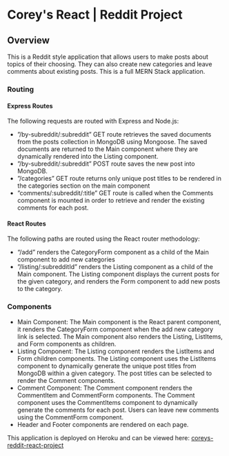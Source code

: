 # Corey's React | Reddit Project

## Overview
This is a Reddit style application that allows users to make posts about topics of their choosing.  They can also create new categories and leave comments about existing posts.   This is a full MERN Stack application. 

### Routing

#### Express Routes
The following requests are routed with Express and Node.js:  
* ”/by-subreddit/:subreddit” GET route retrieves the saved documents from the posts collection in MongoDB using Mongoose.  The saved documents are returned to the Main component where they are dynamically rendered into the Listing component.
* ”/by-subreddit/:subreddit” POST route saves the new post into MongoDB.
* ”/categories” GET route returns only unique post titles to be rendered in the categories section on the main component
* ”comments/:subreddit/:title” GET route is called when the Comments component is mounted in order to retrieve and render the existing comments for each post.

#### React Routes
The following paths are routed using the React router methodology:
* “/add” renders the CategoryForm component as a child of the Main component to add new categories
* ”/listing/:subredditId” renders the Listing component as a child of the Main component.  The Listing component displays the current posts for the given category, and renders the Form component to add new posts to the category.


### Components 
* Main Component:  The Main component is the React parent component, it renders the CategoryForm component when the add new category link is selected.  The Main component also renders the Listing, ListItems, and Form components as children.
* Listing Component: The Listing component renders the ListItems and Form children components.  The Listing component uses the ListItems component to dynamically generate the unique post titles from MongoDB within a given category.   The post titles can be selected to render the Comment components.
* Comment Component:  The Comment component renders the CommentItem and CommentForm components.  The Comment component uses the CommentItems component to dynamically generate the comments for each post.  Users can leave new comments using the CommentForm component.
* Header and Footer components are rendered on each page.

This application is deployed on Heroku and can be viewed here: [coreys-reddit-react-project](https://coreys-reddit-react-project.herokuapp.com/)
